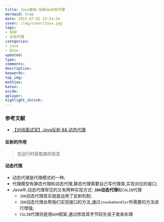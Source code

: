 ```yaml
---
title: Java基础-反射&&动态代理
mermaid: true
date: 2021-07-01 23:24:24
cover: /img/cover/Java.jpg
tags:
- 反射
- 动态代理
categories:
- Java
- Base
updated:
type:
comments:
description:
keywords:
top_img:
mathjax:
katex:
aside:
aplayer:
highlight_shrink:
---
```


### 参考文献

* [【对线面试官】Java反射 && 动态代理](https://mp.weixin.qq.com/s?__biz=MzU4NzA3MTc5Mg==&mid=2247483893&idx=1&sn=af51e626f2c2baec8cae4f4a15425957&scene=21#wechat_redirect)

#### 反射的作用

> 在运行时获取类的信息

#### 动态代理

* 动态代理是代理模式的一种;
* 代理模型有静态代理和动态代理,静态代理需要自己写代理类,实现对应的接口;
* Java中,动态代理常见的又有两种实现方式: **`JDK`动态代理**和`CGLIB`代理
  * `JDK`动态代理其实就是运用了反射机制;
  * `JDK`动态代理会帮我们实现接口的方法,通过`invokeHandler`所需要的方法进行增强;
  * `CGLIB`代理则是用`ASM`框架,通过修改其字节码生成子类来处理
